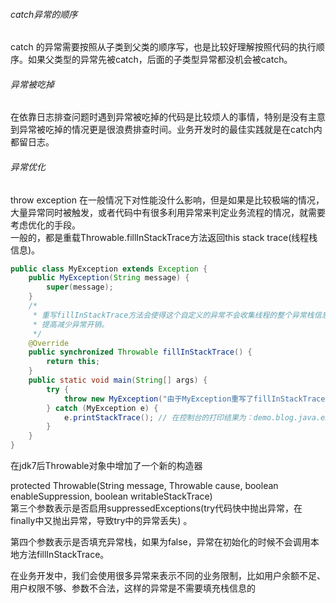 
###### catch异常的顺序
catch 的异常需要按照从子类到父类的顺序写，也是比较好理解按照代码的执行顺序。如果父类型的异常先被catch，后面的子类型异常都没机会被catch。

###### 异常被吃掉
在依靠日志排查问题时遇到异常被吃掉的代码是比较烦人的事情，特别是没有主意到异常被吃掉的情况更是很浪费排查时间。业务开发时的最佳实践就是在catch内都留日志。

###### 异常优化
throw exception 在一般情况下对性能没什么影响，但是如果是比较极端的情况，大量异常同时被触发，或者代码中有很多利用异常来判定业务流程的情况，就需要考虑优化的手段。  
一般的，都是重载Throwable.fillInStackTrace方法返回this
stack trace(线程栈信息)。
```java
public class MyException extends Exception {
	public MyException(String message) {
		super(message);
	}
	/*
	 * 重写fillInStackTrace方法会使得这个自定义的异常不会收集线程的整个异常栈信息，会大大
	 * 提高减少异常开销。
	 */
	@Override
	public synchronized Throwable fillInStackTrace() {
		return this;
	}
	public static void main(String[] args) {
		try {
			throw new MyException("由于MyException重写了fillInStackTrace方法，那么它不会收集线程运行栈信息。");
		} catch (MyException e) {
			e.printStackTrace(); // 在控制台的打印结果为：demo.blog.java.exception.MyException: 由于MyException重写了fillInStackTrace方法，那么它不会收集线程运行栈信息。
		}
	}
}
```

在jdk7后Throwable对象中增加了一个新的构造器

protected Throwable(String message, Throwable cause,
                    boolean enableSuppression,
                    boolean writableStackTrace)   
第三个参数表示是否启用suppressedExceptions(try代码快中抛出异常，在finally中又抛出异常，导致try中的异常丢失) 。  

第四个参数表示是否填充异常栈，如果为false，异常在初始化的时候不会调用本地方法fillInStackTrace。   

在业务开发中，我们会使用很多异常来表示不同的业务限制，比如用户余额不足、用户权限不够、参数不合法，这样的异常是不需要填充栈信息的
